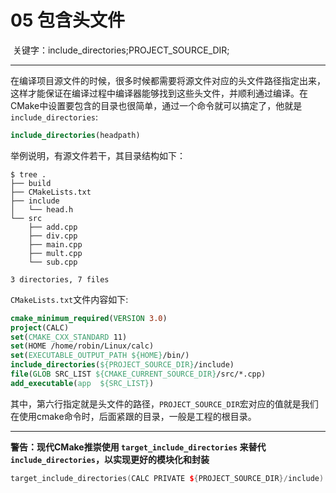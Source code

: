 # 05 包含头文件

​	关键字：include_directories;PROJECT_SOURCE_DIR;

---

​	在编译项目源文件的时候，很多时候都需要将源文件对应的头文件路径指定出来，这样才能保证在编译过程中编译器能够找到这些头文件，并顺利通过编译。在CMake中设置要包含的目录也很简单，通过一个命令就可以搞定了，他就是`include_directories`:

```CMAKE
include_directories(headpath)
```

举例说明，有源文件若干，其目录结构如下：

```shell
$ tree .
├── build
├── CMakeLists.txt
├── include
│   └── head.h
└── src
    ├── add.cpp
    ├── div.cpp
    ├── main.cpp
    ├── mult.cpp
    └── sub.cpp

3 directories, 7 files
```

`CMakeLists.txt`文件内容如下:

```CMAKE
cmake_minimum_required(VERSION 3.0)
project(CALC)
set(CMAKE_CXX_STANDARD 11)
set(HOME /home/robin/Linux/calc)
set(EXECUTABLE_OUTPUT_PATH ${HOME}/bin/)
include_directories(${PROJECT_SOURCE_DIR}/include)
file(GLOB SRC_LIST ${CMAKE_CURRENT_SOURCE_DIR}/src/*.cpp)
add_executable(app  ${SRC_LIST})
```

​	其中，第六行指定就是头文件的路径，`PROJECT_SOURCE_DIR`宏对应的值就是我们在使用cmake命令时，后面紧跟的目录，一般是工程的根目录。

---

**警告：现代CMake推崇使用 `target_include_directories` 来替代 `include_directories`，以实现更好的模块化和封装**

```C++
target_include_directories(CALC PRIVATE ${PROJECT_SOURCE_DIR}/include)
```

